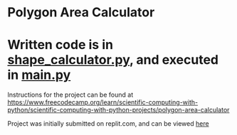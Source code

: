 # Polygon Area Calculator
# Written code is in [shape_calculator.py](shape_calculator.py), and executed in [main.py](main.py)
Instructions for the project can be found at https://www.freecodecamp.org/learn/scientific-computing-with-python/scientific-computing-with-python-projects/polygon-area-calculator

Project was initially submitted on replit.com, and can be viewed [here](https://replit.com/@CollinEdwards/boilerplate-polygon-area-calculator#main.py)

